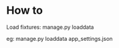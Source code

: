 # How to

Load fixtures:
manage.py loaddata <fixturename>

eg:
manage.py loaddata app_settings.json
